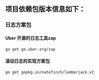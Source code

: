 ## 项目依赖包版本信息如下：

### 日志方案包

#### Uber 开源的日志工具zap

~~~
go get go.uber.org/zap
~~~

#### 滚动日志的实现方案包

~~~
go get gopkg.in/natefinch/lumberjack.v2
~~~

